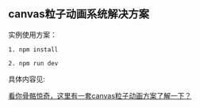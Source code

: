 ## canvas粒子动画系统解决方案


实例使用方案：

```
1. npm install

2. npm run dev
```

具体内容见:

[看你骨骼惊奇，这里有一套canvas粒子动画方案了解一下？](https://juejin.im/post/5bfb69cc6fb9a049b2218d03)
